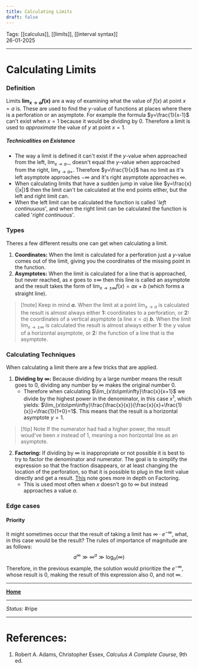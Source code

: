 ```yaml
---
title: Calculating Limits
draft: false
---
```

Tags: [[calculus]], [[limits]], [[interval syntax]] <br>26-01-2025

---
# Calculating Limits
### Definition
Limits  __$\lim_{x\to a} f(x)$__  are a way of examining what the value of $f(x)$ at point $x=a$ is.
These are used to find the $y$-value of functions at places where there is a perforation or an asymptote. For example the formula $y=\frac{1}{x-1}$ can't exist when $x=1$ because it would be dividing by $0$. Therefore a limit is used to _approximate_ the value of $y$ at point $x=1$.
##### Technicalities on Existance
- The way a limit is defined it can't exist if the $y$-value when approached from the left, $\lim_{x\to a-}$, doesn't equal the  $y$-value when approached from the right, $\lim_{x\to a+}$. Therefore $y=\frac{1}{x}$ has no limit as it's left asymptote approaches $-\infty$ and it's right asymptote approaches $\infty$.
- When calculating limits that have a sudden jump in value like $y=\frac{x}{|x|}$ then the limit can't be calculated at the end points either, but the left and right limit can.
- When the left limit can be calculated the function is called '_left continuuous_', and when the right limit can be calculated the function is called '_right continuous_'.

### Types
Theres a few different results one can get when calculating a limit.
1. __Coordinates:__ When the limit is calculated for a perforation just a $y$-value comes out of the limit, giving you the coordinates of the missing point in the function.
2. __Asymptotes:__ When the limit is calculated for a line that is approached, but never reached, as $x$ goes to $\pm\infty$ then this line is called an asymptote and the result takes the form of $\lim_{x\to\pm\infty}f\left(x\right)=ax+b$ (which forms a straight line).
> [!note] Keep in mind
> ___a.___ When the limit at a point $\lim_{x\to a}$ is calculated the result is almost always either __1:__ coordinates to a perforation, or __2:__ the coordinates of a vertical asymptote (a line $x=a$)
> ___b.___ When the limit $\lim_{x\to\pm\infty}$ is calculated the result is almost always either __1:__ the y value of a horizontal asymptote, or __2:__ the function of a line that is the asymptote.

### Calculating Techniques
When calculating a limit there are a few tricks that are applied.
1. __Dividing by $\infty$:__ Because dividing by a large number means the result goes to $0$, dividing any number by $\infty$ makes the original number $0$.
	- Therefore when calculating $\lim_{x\to\pm\infty}\frac{x}{x+1}$ we divide by the highest power in the denominator, in this case $x^1$, which yields: $\lim_{x\to\pm\infty}\frac{\frac{x}{x}}{\frac{x}{x}+\frac{1}{x}}=\frac{1}{1+0}=1$. This means that the result is a horizontal asymptote $y=1$.<br>
> [!tip] Note
> If the numerator had had a higher power, the result woud've been $x$ instead of $1$, meaning a non horizontal line as an asymptote.

2. __Factoring:__ If dividing by $\infty$ is inappropriate or not possible it is best to try to factor the denominator and numerator. The goal is to simplify the expression so that the fraction disappears, or at least changing the location of the perforation, so that it is possible to plug in the limit value directly and get a result. [This](Factoring%20and%20Fraction%20Decomposition.md) note goes more in depth on Factoring.
	- This is used most often when $x$ doesn't go to $\infty$ but instead approaches a value $a$.

### Edge cases
#### Priority
It might sometimes occur that the result of taking a limit has $\infty\cdot e^{-\infty}$, what, in this case would be the result? The rules of importance of magnitude are as follows:
$$
a^{\infty}\gg\infty^{a}\gg\log_{a}\left(\infty\right)
$$
Therefore, in the previous example, the solution would prioritize the $e^{-\infty}$, whose result is $0$, making the result of this expression also $0$, and not $\infty$.











---
__[Home](!%20Learning%20Overview%20(Calculus%20I).md)__

---
_Status:_ #ripe

---
# References:
1. Robert A. Adams, Christopher Essex, _Calculus A Complete Course_, 9th ed.